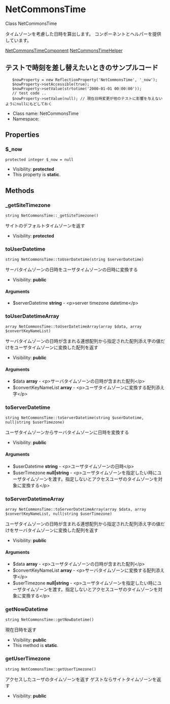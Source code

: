 NetCommonsTime
===============

Class NetCommonsTime

タイムゾーンを考慮した日時を算出します。
コンポーネントとヘルパーを提供しています。

[NetCommonsTimeComponent](./NetCommonsTimeComponent.md#netcommonstimecomponent)
[NetCommonsTimeHelper](./NetCommonsTimeHelper.md#netcommonstimehelper)

## テストで時刻を差し替えたいときのサンプルコード
```
   $nowProperty = new ReflectionProperty('NetCommonsTime', '_now');
   $nowProperty->setAccessible(true);
   $nowProperty->setValue(strtotime('2000-01-01 00:00:00'));
   // test code ..
   $nowProperty->setValue(null); // 現在日時変更が他のテストに影響を与えないようにnullにもどしておく
```


* Class name: NetCommonsTime
* Namespace: 





Properties
----------


### $_now

    protected integer $_now = null





* Visibility: **protected**
* This property is **static**.


Methods
-------


### _getSiteTimezone

    string NetCommonsTime::_getSiteTimezone()

サイトのデフォルトタイムゾーンを返す



* Visibility: **protected**




### toUserDatetime

    string NetCommonsTime::toUserDatetime(string $serverDatetime)

サーバタイムゾーンの日時をユーザタイムゾーンの日時に変換する



* Visibility: **public**


#### Arguments
* $serverDatetime **string** - &lt;p&gt;server timezone datetime&lt;/p&gt;



### toUserDatetimeArray

    array NetCommonsTime::toUserDatetimeArray(array $data, array $convertKeyNameList)

サーバタイムゾーンの日時が含まれる連想配列から指定された配列添え字の値だけをユーザタイムゾーンに変換した配列を返す



* Visibility: **public**


#### Arguments
* $data **array** - &lt;p&gt;サーバタイムゾーンの日時が含まれた配列&lt;/p&gt;
* $convertKeyNameList **array** - &lt;p&gt;ユーザタイムゾーンに変換する配列添え字&lt;/p&gt;



### toServerDatetime

    string NetCommonsTime::toServerDatetime(string $userDatetime, null|string $userTimezone)

ユーザタイムゾーンからサーバタイムゾーンに日時を変換する



* Visibility: **public**


#### Arguments
* $userDatetime **string** - &lt;p&gt;ユーザタイムゾーンの日時&lt;/p&gt;
* $userTimezone **null|string** - &lt;p&gt;ユーザタイムゾーンを指定したい時にユーザタイムゾーンを渡す。指定しないとアクセスユーザのタイムゾーンを対象に変換する&lt;/p&gt;



### toServerDatetimeArray

    array NetCommonsTime::toServerDatetimeArray(array $data, array $convertKeyNameList, null|string $userTimezone)

ユーザタイムゾーンの日時が含まれる連想配列から指定された配列添え字の値だけをサーバタイムゾーンに変換した配列を返す



* Visibility: **public**


#### Arguments
* $data **array** - &lt;p&gt;ユーザタイムゾーンの日時が含まれた配列&lt;/p&gt;
* $convertKeyNameList **array** - &lt;p&gt;サーバタイムゾーンに変換する配列添え字&lt;/p&gt;
* $userTimezone **null|string** - &lt;p&gt;ユーザタイムゾーンを指定したい時にユーザタイムゾーンを渡す。指定しないとアクセスユーザのタイムゾーンを対象に変換する&lt;/p&gt;



### getNowDatetime

    string NetCommonsTime::getNowDatetime()

現在日時を返す



* Visibility: **public**
* This method is **static**.




### getUserTimezone

    string NetCommonsTime::getUserTimezone()

アクセスしたユーザのタイムゾーンを返す
ゲストならサイトタイムゾーンを返す



* Visibility: **public**



